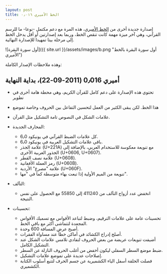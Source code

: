 ```yaml
---
layout: post
title: الخط الأميري ٠٫٠١٦
---
```

إصدارة جديدة أخرى من [الخط الأميري](http://www.amirifont.org "موقع الخط الأميري")، هذه المرة مع دعم مكتمل -نوعا- ما للرسم القرآني، وهي آخر ميزة مهمة كانت تنقص الخط، وربما بعد إصدارتين أو أقل يدخل الخط إلى مرحلة بيتا تمهيدا للإصدارة النهائية.

![أول سورة البقرة]({{ site.url }}/assets/images/b.png "أول سورة البقرة بالخط الأميري")

وهذه ملاحظات الإصدار الكاملة:

أميري 0٫016 (2011-09-22)، بداية النهاية
---------------------------------------
* تحتوي هذه الإصدارة على دعم كامل للقرآن الكريم، وهي محطة هامة أخرى في تطوير
* هذا الخط. لكن يبقى الكثير من العمل لتحسين التفاعل بين الحروف وخاصة تموضع
* علامات الشكل في النصوص تامة التشكيل مثل القرآن.

* المحارف الجديدة:
  - كل علامات الضبط القرآني في يونيكود 6٫0.
  - باقي علامات التشكيل العربية في يونيكود 6٫0.
  - علامة الجذر (U+221A) مع تنويعة معكوسة للاستخدام العربي، بالإضافة إلى الجذور
    العربية الأخرى (U+0606, U+0607).
  - علامة نصف القطر (U+0608).
  - رمز العملة الأفغانية (U+060B).
  - علامة "مصرع" الأردية (U+060F).
  - تنويعة من الميم الأولية إذا تبعت بهاء متوسطة كما في "مها".

* التآلف:
  - انخفض عدد أزواج التآلف من 411240 إلى 55850 مع الحصول على نفس النتيجة.

* تحسينات:
  - تحسينات عامة على علامات الترقيم، وضبط لتباعد الأقواس مع تسميك الأقواس
    المجعدة لتتماشى أكثر مع باقي الخط.
  - أصبح عرض المسافة 600 وحدة.
  - أصلح إدراج الكشائد في أماكن خطأ عند مساواة الفقرات.
  - أضيفت تنويعات عريضة من بعض الحروف لتفادي تلامس علامات الشكل عند التشكيل
    الكامل.
  - ضبط موضع السطر السفلي ليكون أخفض من أغلب الحروف النازلة عن السطر.
  - إصلاحات عديدة على تموضع علامات التشكيل.
  - فصلت الحلقة أسفل الياء الكشميرية عن جسم الحرف لتتبع أسلوب الكتابة الكشميري.
